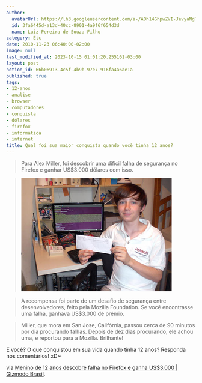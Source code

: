 ```yaml
---
author:
  avatarUrl: https://lh3.googleusercontent.com/a-/AOh14GhpwZVI-JevyaNgTdlrOT6YN20cI6V9Kxtq38Ij8AQ=s100
  id: 3fa6445d-a13d-40cc-8901-4a9f6f654d3d
  name: Luiz Pereira de Souza Filho
category: Etc
date: 2010-11-23 06:40:00-02:00
image: null
last_modified_at: 2023-10-15 01:01:20.255161-03:00
layout: post
notion_id: 66b06913-4c5f-4b9b-97e7-916fa4a6ae1a
published: true
tags:
- 12-anos
- analise
- browser
- computadores
- conquista
- dólares
- firefox
- informática
- internet
title: Qual foi sua maior conquista quando você tinha 12 anos?
---
```


> Para Alex Miller, foi descobrir uma difícil falha de segurança no Firefox e ganhar US$3.000 dólares com isso.

>

> ![Alex Muler](/wp-content/uploads/2010/11/alexmiller.jpg)

>

> A recompensa foi parte de um desafio de segurança entre desenvolvedores, feito pela Mozilla Foundation. Se você encontrasse uma falha, ganhava US$3.000 de prêmio.

>

> Miller, que mora em San Jose, Califórnia, passou cerca de 90 minutos por dia procurando falhas. Depois de dez dias procurando, ele achou uma, e reportou para a Mozilla. Brilhante!

E você? O que conquistou em sua vida quando tinha 12 anos? Responda nos comentários! xD~

via [Menino de 12 anos descobre falha no Firefox e ganha US$3.000 | Gizmodo Brasil](http://www.gizmodo.com.br/conteudo/menino-de-12-anos-descobre-falha-no-firefox-e-ganha-us3000).
